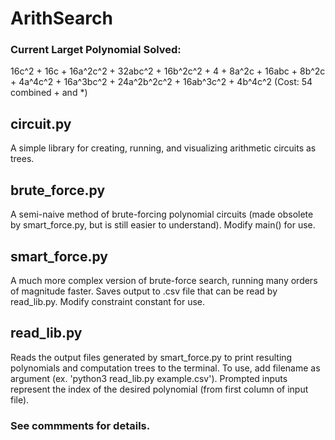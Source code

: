 # ArithSearch

### Current Larget Polynomial Solved:
16c^2 + 16c + 16a^2c^2 + 32abc^2 + 16b^2c^2 + 4 + 8a^2c + 16abc + 8b^2c + 4a^4c^2 + 16a^3bc^2 + 24a^2b^2c^2 + 16ab^3c^2 + 4b^4c^2
(Cost: 54 combined + and *)

## circuit.py
A simple library for creating, running, and visualizing arithmetic circuits as trees.

## brute_force.py
A semi-naive method of brute-forcing polynomial circuits (made obsolete by smart_force.py, but is still easier to understand). Modify main() for use.

## smart_force.py
A much more complex version of brute-force search, running many orders of magnitude faster. Saves output to .csv file that can be read by read_lib.py. Modify constraint constant for use.

## read_lib.py
Reads the output files generated by smart_force.py to print resulting polynomials and computation trees to the terminal. To use, add filename as argument (ex. 'python3 read_lib.py example.csv'). Prompted inputs represent the index of the desired polynomial (from first column of input file).

### See commments for details.
